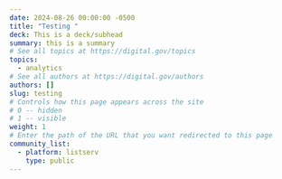 ```yaml
---
date: 2024-08-26 00:00:00 -0500
title: "Testing "
deck: This is a deck/subhead
summary: this is a summary
# See all topics at https://digital.gov/topics
topics:
  - analytics
# See all authors at https://digital.gov/authors
authors: []
slug: testing
# Controls how this page appears across the site
# 0 -- hidden
# 1 -- visible
weight: 1
# Enter the path of the URL that you want redirected to this page
community_list:
  - platform: listserv
    type: public
---
```

